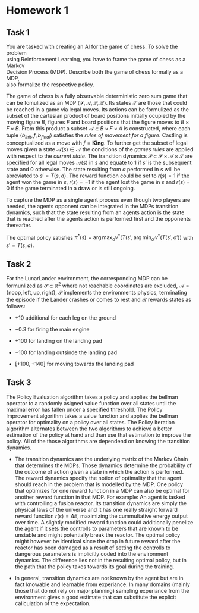 # Homework 1

## Task 1

You are tasked with creating an AI for the game of chess. To solve the problem  
using Reinforcement Learning, you have to frame the game of chess as a Markov  
Decision Process (MDP). Describe both the game of chess formally as a MDP,  
also formalize the respective policy.



The game of chess is a fully observable deterministic zero sum game that can be fomulized as an MDP $\langle \mathcal{S}, \mathcal{A}, \mathcal{P}, \mathcal{R} \rangle$. Its states $\mathcal{S}$ are those that could be reached in a game via legal moves. Its actions can be formulized as the subset of the cartesian product of board positions initially ocupied by the moving figure $B$, figures $F$ and board positions that the figure moves to $B \times F \times B$. From this product a subset $\mathcal{A} \subset B \times F \times A$ is constructed, where each tuple $\langle b_{init}, f, b_{final} \rangle$ satisfies the *rules of movement for a figure*. Castling is conceptualized as a move with $f = \textbf{King}$. To further get the subset of legal moves given a state $\mathcal{A}(s) \in \mathcal{A}$ the conditions of the *games rules* are applied with respect to the *current state*. The transition dynamics $\mathcal{P} \subset \mathcal{S} \times \mathcal{A} \times \mathcal{S}$ are specified for all legal moves $\mathcal{A}(s)$ in $s$ and equate to $1$ if $s'$ is the subsequent state and $0$ otherwise. The state resulting from $a$ performed in $s$ will be abreviated to $s' = T(s, a)$. The reward function could be set to $r(s) = 1$ if the agent won the game in $s$, $r(s) = -1$ if the agent lost the game in $s$ and $r(s) = 0$ if the game terminated in a draw or is still ongoing.

To capture the MDP as a single agent process even though two players are needed, the agents opponent can be integrated in the MDPs transition dynamics, such that the state resulting from an agents action is the state that is reached after the agents action is performed first and the opponents thereafter.

The optimal policy satisfies $\pi^*(s) = \arg \max_a v^*(T(s', \arg \min_{a'} v^*(T(s', a'))$ with $s' = T(s, a)$.



## Task 2

For the LunarLander environment, the corresponding MDP can be formunlized as $\mathcal{S} \subset \mathbb{R}^2$ where not reachable coordinates are excluded, $\mathcal{A} = \{\text{noop},\text{left},\text{up},\text{right}\}$, $\mathcal{P}$ implements the environments physics, terminating the episode if the Lander crashes or comes to rest and $\mathcal{R}$ rewards states as follows:

- $+10$ additional for each leg on the ground

- $-0.3$ for firing the main engine

- $+100$ for landing on the landing pad

- $-100$ for landing outsinde the landing pad

- $[+100, +140]$ for moving towards the landing pad



## Task 3

The Policy Evaluation algorithm takes a policy and applies the bellman operator to a randomly asigned value function over all states until the maximal error has fallen under a specified threshold. The Policy Improvement algorithm takes a value function and applies the bellman operator for optimality on a policy over all states. The Policy Iteration algorithm alternates between the two algorithms to achieve a better estimation of the policy at hand and than use that estimation to improve the policy. All of the those algorithms are dependend on knowing the transition dynamics.

- The transition dynamics are the underlying matrix of the Markov Chain that determines the MDPs. Those dynamics determine the probability of the outcome of action given a state in which the action is performed. The reward dynamics specify the notion of optimality that the agent should reach in the problem that is modelled by the MDP. One policy that optimizes for one reward function in a MDP can also be optimal for another reward function in that MDP. For example: An agent is tasked with controlling a fusion reactor. Its transition dynamics are simply the physical laws of the universe and it has one really straight forward reward function $r(s) = \Delta E$, maximizing the cummultative energy output over time. A slightly modified reward function could additionally penelize the agent if it sets the controlls to parameters that are known to be unstable and might potentially break the reactor. The optimal policy might however be identical since the drop in future reward after the reactor has been damaged as a result of setting the controlls to dangerous parameters is implicitly coded into the environment dynamics. The difference lies not in the resulting optimal policy, but in the path that the policy takes towards its goal during the training.

- In general, transition dynamics are not known by the agent but are in fact knowable and learnable from experiance. In many domains (mainly those that do not rely on major planning) sampling experiance from the environment gives a good estimate that can substitute the explicit callculation of the expectation.
